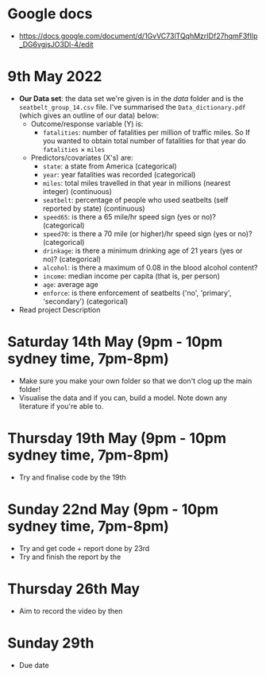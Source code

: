 # Google docs
- https://docs.google.com/document/d/1GvVC73lTQqhMzrIDf27hqmF3fIlp_DG6vgjsJO3Dl-4/edit

# 9th May 2022
- **Our Data set**: the data set we're given is in the *data* folder and is the `seatbelt_group_14.csv` file. I've summarised the `Data_dictionary.pdf` (which gives an outline of our data) below: 
  - Outcome/response variable (Y) is: 
    - `fatalities`: number of fatalities per million of traffic miles. So If you wanted to obtain total number of fatalities for that year do `fatalities` $\times$ `miles`
  - Predictors/covariates (X's) are: 
    - `state`: a state from America (categorical)
    - `year`: year fatalities was recorded (categorical)
    - `miles`: total miles travelled in that year in millions (nearest integer) (continuous)
    - `seatbelt`: percentage of people who used seatbelts (self reported by state) (continuous)
    - `speed65`: is there a 65 mile/hr speed sign (yes or no)? (categorical)
    - `speed70`: is there a 70 mile (or higher)/hr speed sign (yes or no)? (categorical)
    - `drinkage`: is there a minimum drinking age of 21 years (yes or no)? (categorical)
    - `alcohol`: is there a maximum of 0.08 in the blood alcohol content?
    - `income`: median income per capita (that is, per person)
    - `age`: average age
    - `enforce`: is there enforcement of seatbelts ('no', 'primary', 'secondary') (categorical)
- Read project Description


# Saturday 14th May (9pm - 10pm sydney time, 7pm-8pm)
- Make sure you make your own folder so that we don't clog up the main folder!
- Visualise the data and if you can, build a model. Note down any literature if you're able to. 

# Thursday 19th May (9pm - 10pm sydney time, 7pm-8pm)
- Try and finalise code by the 19th

# Sunday 22nd May (9pm - 10pm sydney time, 7pm-8pm)
- Try and get code + report done by 23rd
- Try and finish the report by the 

# Thursday 26th May 
- Aim to record the video by then

# Sunday 29th
- Due date
